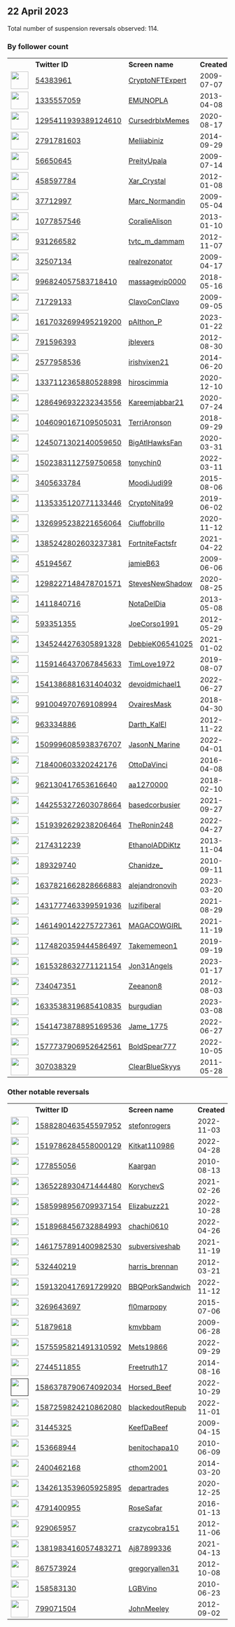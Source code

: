 
## 22 April 2023
Total number of suspension reversals observed: 114.

### By follower count
<table><tr><th></th><th align="left">Twitter ID</th><th align="left">Screen name</th>
<th align="left">Created</th><th align="left">Status</th><th align="left">Suspended</th><th align="left">Followers</th>
<tr><td><a href="https://abs.twimg.com/sticky/default_profile_images/default_profile_normal.png"><img src="https://abs.twimg.com/sticky/default_profile_images/default_profile_normal.png" width="40px" height="40px" align="center"/></a></td><td><a href="https://twitter.com/intent/user?user_id=54383961">54383961</a></td><td><a href="https://twitter.com/CryptoNFTExpert">CryptoNFTExpert</a></td><td>2009-07-07</td><td align="center"></td><td>2023-04-19</td><td>269965</td></tr>
<tr><td><a href="https://pbs.twimg.com/profile_images/810965366201610240/41cksuu8_normal.jpg"><img src="https://pbs.twimg.com/profile_images/810965366201610240/41cksuu8_normal.jpg" width="40px" height="40px" align="center"/></a></td><td><a href="https://twitter.com/intent/user?user_id=1335557059">1335557059</a></td><td><a href="https://twitter.com/EMUNOPLA">EMUNOPLA</a></td><td>2013-04-08</td><td align="center"></td><td>2023-03-08</td><td>149292</td></tr>
<tr><td><a href="https://pbs.twimg.com/profile_images/1610868503397171200/RvhsSdmK_normal.jpg"><img src="https://pbs.twimg.com/profile_images/1610868503397171200/RvhsSdmK_normal.jpg" width="40px" height="40px" align="center"/></a></td><td><a href="https://twitter.com/intent/user?user_id=1295411939389124610">1295411939389124610</a></td><td><a href="https://twitter.com/CursedrblxMemes">CursedrblxMemes</a></td><td>2020-08-17</td><td align="center"></td><td>2023-03-28</td><td>63144</td></tr>
<tr><td><a href="https://abs.twimg.com/sticky/default_profile_images/default_profile_normal.png"><img src="https://abs.twimg.com/sticky/default_profile_images/default_profile_normal.png" width="40px" height="40px" align="center"/></a></td><td><a href="https://twitter.com/intent/user?user_id=2791781603">2791781603</a></td><td><a href="https://twitter.com/Meliiabiniz">Meliiabiniz</a></td><td>2014-09-29</td><td align="center"></td><td>2023-04-19</td><td>47438</td></tr>
<tr><td><a href="https://abs.twimg.com/sticky/default_profile_images/default_profile_normal.png"><img src="https://abs.twimg.com/sticky/default_profile_images/default_profile_normal.png" width="40px" height="40px" align="center"/></a></td><td><a href="https://twitter.com/intent/user?user_id=56650645">56650645</a></td><td><a href="https://twitter.com/PreityUpala">PreityUpala</a></td><td>2009-07-14</td><td align="center"></td><td>2023-04-19</td><td>32196</td></tr>
<tr><td><a href="https://pbs.twimg.com/profile_images/1615823109713534978/TwSXLQmt_normal.jpg"><img src="https://pbs.twimg.com/profile_images/1615823109713534978/TwSXLQmt_normal.jpg" width="40px" height="40px" align="center"/></a></td><td><a href="https://twitter.com/intent/user?user_id=458597784">458597784</a></td><td><a href="https://twitter.com/Xar_Crystal">Xar_Crystal</a></td><td>2012-01-08</td><td align="center"></td><td>2023-04-15</td><td>16035</td></tr>
<tr><td><a href="https://pbs.twimg.com/profile_images/1192434352317247489/WFCZmI83_normal.jpg"><img src="https://pbs.twimg.com/profile_images/1192434352317247489/WFCZmI83_normal.jpg" width="40px" height="40px" align="center"/></a></td><td><a href="https://twitter.com/intent/user?user_id=37712997">37712997</a></td><td><a href="https://twitter.com/Marc_Normandin">Marc_Normandin</a></td><td>2009-05-04</td><td align="center"></td><td>2023-04-20</td><td>9874</td></tr>
<tr><td><a href="https://pbs.twimg.com/profile_images/3260143718/20d263ac17d64fb9d6c47b65531b7c3c_normal.png"><img src="https://pbs.twimg.com/profile_images/3260143718/20d263ac17d64fb9d6c47b65531b7c3c_normal.png" width="40px" height="40px" align="center"/></a></td><td><a href="https://twitter.com/intent/user?user_id=1077857546">1077857546</a></td><td><a href="https://twitter.com/CoralieAlison">CoralieAlison</a></td><td>2013-01-10</td><td align="center"></td><td>2023-04-14</td><td>4377</td></tr>
<tr><td><a href="https://pbs.twimg.com/profile_images/1330981769160642560/xmazHUdf_normal.jpg"><img src="https://pbs.twimg.com/profile_images/1330981769160642560/xmazHUdf_normal.jpg" width="40px" height="40px" align="center"/></a></td><td><a href="https://twitter.com/intent/user?user_id=931266582">931266582</a></td><td><a href="https://twitter.com/tvtc_m_dammam">tvtc_m_dammam</a></td><td>2012-11-07</td><td align="center"></td><td>2022-12-04</td><td>3744</td></tr>
<tr><td><a href="https://pbs.twimg.com/profile_images/1166555498507907072/ff9pmHKV_normal.jpg"><img src="https://pbs.twimg.com/profile_images/1166555498507907072/ff9pmHKV_normal.jpg" width="40px" height="40px" align="center"/></a></td><td><a href="https://twitter.com/intent/user?user_id=32507134">32507134</a></td><td><a href="https://twitter.com/realrezonator">realrezonator</a></td><td>2009-04-17</td><td align="center"></td><td></td><td>3210</td></tr>
<tr><td><a href="https://pbs.twimg.com/profile_images/1602442783331057664/OWlsAwn1_normal.jpg"><img src="https://pbs.twimg.com/profile_images/1602442783331057664/OWlsAwn1_normal.jpg" width="40px" height="40px" align="center"/></a></td><td><a href="https://twitter.com/intent/user?user_id=996824057583718410">996824057583718410</a></td><td><a href="https://twitter.com/massagevip0000">massagevip0000</a></td><td>2018-05-16</td><td align="center"></td><td>2023-04-04</td><td>2447</td></tr>
<tr><td><a href="https://pbs.twimg.com/profile_images/1620384576307617792/r__TgHIQ_normal.jpg"><img src="https://pbs.twimg.com/profile_images/1620384576307617792/r__TgHIQ_normal.jpg" width="40px" height="40px" align="center"/></a></td><td><a href="https://twitter.com/intent/user?user_id=71729133">71729133</a></td><td><a href="https://twitter.com/ClavoConClavo">ClavoConClavo</a></td><td>2009-09-05</td><td align="center"></td><td>2023-04-08</td><td>2375</td></tr>
<tr><td><a href="https://pbs.twimg.com/profile_images/1628399313595551746/p2VlFyQI_normal.jpg"><img src="https://pbs.twimg.com/profile_images/1628399313595551746/p2VlFyQI_normal.jpg" width="40px" height="40px" align="center"/></a></td><td><a href="https://twitter.com/intent/user?user_id=1617032699495219200">1617032699495219200</a></td><td><a href="https://twitter.com/pAIthon_P">pAIthon_P</a></td><td>2023-01-22</td><td align="center"></td><td>2023-04-20</td><td>2101</td></tr>
<tr><td><a href="https://pbs.twimg.com/profile_images/2787043282/472e4c17c77ab5b4cd8034a543d501b9_normal.jpeg"><img src="https://pbs.twimg.com/profile_images/2787043282/472e4c17c77ab5b4cd8034a543d501b9_normal.jpeg" width="40px" height="40px" align="center"/></a></td><td><a href="https://twitter.com/intent/user?user_id=791596393">791596393</a></td><td><a href="https://twitter.com/jblevers">jblevers</a></td><td>2012-08-30</td><td align="center"></td><td></td><td>2060</td></tr>
<tr><td><a href="https://pbs.twimg.com/profile_images/1648011586676596742/shRteQZy_normal.jpg"><img src="https://pbs.twimg.com/profile_images/1648011586676596742/shRteQZy_normal.jpg" width="40px" height="40px" align="center"/></a></td><td><a href="https://twitter.com/intent/user?user_id=2577958536">2577958536</a></td><td><a href="https://twitter.com/irishvixen21">irishvixen21</a></td><td>2014-06-20</td><td align="center">🔒</td><td></td><td>1738</td></tr>
<tr><td><a href="https://pbs.twimg.com/profile_images/1651161844487188482/27R5R1Y9_normal.jpg"><img src="https://pbs.twimg.com/profile_images/1651161844487188482/27R5R1Y9_normal.jpg" width="40px" height="40px" align="center"/></a></td><td><a href="https://twitter.com/intent/user?user_id=1337112365880528898">1337112365880528898</a></td><td><a href="https://twitter.com/hiroscimmia">hiroscimmia</a></td><td>2020-12-10</td><td align="center"></td><td>2023-04-13</td><td>1500</td></tr>
<tr><td><a href="https://pbs.twimg.com/profile_images/1648697899696500737/4GTsBUNu_normal.jpg"><img src="https://pbs.twimg.com/profile_images/1648697899696500737/4GTsBUNu_normal.jpg" width="40px" height="40px" align="center"/></a></td><td><a href="https://twitter.com/intent/user?user_id=1286496932232343556">1286496932232343556</a></td><td><a href="https://twitter.com/Kareemjabbar21">Kareemjabbar21</a></td><td>2020-07-24</td><td align="center"></td><td>2023-01-14</td><td>1447</td></tr>
<tr><td><a href="https://pbs.twimg.com/profile_images/1649442586233389057/5-wguikD_normal.jpg"><img src="https://pbs.twimg.com/profile_images/1649442586233389057/5-wguikD_normal.jpg" width="40px" height="40px" align="center"/></a></td><td><a href="https://twitter.com/intent/user?user_id=1046090167109505031">1046090167109505031</a></td><td><a href="https://twitter.com/TerriAronson">TerriAronson</a></td><td>2018-09-29</td><td align="center"></td><td></td><td>1319</td></tr>
<tr><td><a href="https://pbs.twimg.com/profile_images/1654572914480406530/QUdYlu1U_normal.jpg"><img src="https://pbs.twimg.com/profile_images/1654572914480406530/QUdYlu1U_normal.jpg" width="40px" height="40px" align="center"/></a></td><td><a href="https://twitter.com/intent/user?user_id=1245071302140059650">1245071302140059650</a></td><td><a href="https://twitter.com/BigAtlHawksFan">BigAtlHawksFan</a></td><td>2020-03-31</td><td align="center"></td><td>2023-03-23</td><td>1275</td></tr>
<tr><td><a href="https://pbs.twimg.com/profile_images/1651334937931309058/UD39FQh8_normal.jpg"><img src="https://pbs.twimg.com/profile_images/1651334937931309058/UD39FQh8_normal.jpg" width="40px" height="40px" align="center"/></a></td><td><a href="https://twitter.com/intent/user?user_id=1502383112759750658">1502383112759750658</a></td><td><a href="https://twitter.com/tonychin0">tonychin0</a></td><td>2022-03-11</td><td align="center"></td><td>2023-01-25</td><td>1255</td></tr>
<tr><td><a href="https://pbs.twimg.com/profile_images/756182639539687424/5Jbvpezq_normal.jpg"><img src="https://pbs.twimg.com/profile_images/756182639539687424/5Jbvpezq_normal.jpg" width="40px" height="40px" align="center"/></a></td><td><a href="https://twitter.com/intent/user?user_id=3405633784">3405633784</a></td><td><a href="https://twitter.com/MoodiJudi99">MoodiJudi99</a></td><td>2015-08-06</td><td align="center"></td><td>2022-06-12</td><td>1236</td></tr>
<tr><td><a href="https://pbs.twimg.com/profile_images/1459002440783577093/hFoF-bUj_normal.jpg"><img src="https://pbs.twimg.com/profile_images/1459002440783577093/hFoF-bUj_normal.jpg" width="40px" height="40px" align="center"/></a></td><td><a href="https://twitter.com/intent/user?user_id=1135335120771133446">1135335120771133446</a></td><td><a href="https://twitter.com/CryptoNita99">CryptoNita99</a></td><td>2019-06-02</td><td align="center"></td><td>2023-04-02</td><td>1224</td></tr>
<tr><td><a href="https://pbs.twimg.com/profile_images/1624734451753226241/bE5EuM2d_normal.jpg"><img src="https://pbs.twimg.com/profile_images/1624734451753226241/bE5EuM2d_normal.jpg" width="40px" height="40px" align="center"/></a></td><td><a href="https://twitter.com/intent/user?user_id=1326995238221656064">1326995238221656064</a></td><td><a href="https://twitter.com/Ciuffobrillo">Ciuffobrillo</a></td><td>2020-11-12</td><td align="center">🔒</td><td>2023-04-13</td><td>1062</td></tr>
<tr><td><a href="https://pbs.twimg.com/profile_images/1648206018952970240/VtHvVE90_normal.jpg"><img src="https://pbs.twimg.com/profile_images/1648206018952970240/VtHvVE90_normal.jpg" width="40px" height="40px" align="center"/></a></td><td><a href="https://twitter.com/intent/user?user_id=1385242802603237381">1385242802603237381</a></td><td><a href="https://twitter.com/FortniteFactsfr">FortniteFactsfr</a></td><td>2021-04-22</td><td align="center"></td><td>2023-04-02</td><td>1030</td></tr>
<tr><td><a href="https://pbs.twimg.com/profile_images/1643267205948379137/wPaNsblc_normal.jpg"><img src="https://pbs.twimg.com/profile_images/1643267205948379137/wPaNsblc_normal.jpg" width="40px" height="40px" align="center"/></a></td><td><a href="https://twitter.com/intent/user?user_id=45194567">45194567</a></td><td><a href="https://twitter.com/jamieB63">jamieB63</a></td><td>2009-06-06</td><td align="center"></td><td>2023-04-06</td><td>996</td></tr>
<tr><td><a href="https://pbs.twimg.com/profile_images/1298246940006785027/OKFjtkfp_normal.jpg"><img src="https://pbs.twimg.com/profile_images/1298246940006785027/OKFjtkfp_normal.jpg" width="40px" height="40px" align="center"/></a></td><td><a href="https://twitter.com/intent/user?user_id=1298227148478701571">1298227148478701571</a></td><td><a href="https://twitter.com/StevesNewShadow">StevesNewShadow</a></td><td>2020-08-25</td><td align="center"></td><td></td><td>950</td></tr>
<tr><td><a href="https://pbs.twimg.com/profile_images/1530377826452574208/Aet4LFb6_normal.jpg"><img src="https://pbs.twimg.com/profile_images/1530377826452574208/Aet4LFb6_normal.jpg" width="40px" height="40px" align="center"/></a></td><td><a href="https://twitter.com/intent/user?user_id=1411840716">1411840716</a></td><td><a href="https://twitter.com/NotaDelDia">NotaDelDia</a></td><td>2013-05-08</td><td align="center"></td><td>2023-04-05</td><td>773</td></tr>
<tr><td><a href="https://pbs.twimg.com/profile_images/1644464046328930317/7a6_IoO0_normal.jpg"><img src="https://pbs.twimg.com/profile_images/1644464046328930317/7a6_IoO0_normal.jpg" width="40px" height="40px" align="center"/></a></td><td><a href="https://twitter.com/intent/user?user_id=593351355">593351355</a></td><td><a href="https://twitter.com/JoeCorso1991">JoeCorso1991</a></td><td>2012-05-29</td><td align="center"></td><td>2023-04-18</td><td>753</td></tr>
<tr><td><a href="https://pbs.twimg.com/profile_images/1345244623497797632/HWS987Yj_normal.jpg"><img src="https://pbs.twimg.com/profile_images/1345244623497797632/HWS987Yj_normal.jpg" width="40px" height="40px" align="center"/></a></td><td><a href="https://twitter.com/intent/user?user_id=1345244276305891328">1345244276305891328</a></td><td><a href="https://twitter.com/DebbieK06541025">DebbieK06541025</a></td><td>2021-01-02</td><td align="center"></td><td>2022-09-29</td><td>721</td></tr>
<tr><td><a href="https://pbs.twimg.com/profile_images/1407183074576801796/DwxDniDH_normal.jpg"><img src="https://pbs.twimg.com/profile_images/1407183074576801796/DwxDniDH_normal.jpg" width="40px" height="40px" align="center"/></a></td><td><a href="https://twitter.com/intent/user?user_id=1159146437067845633">1159146437067845633</a></td><td><a href="https://twitter.com/TimLove1972">TimLove1972</a></td><td>2019-08-07</td><td align="center"></td><td>2022-09-26</td><td>625</td></tr>
<tr><td><a href="https://pbs.twimg.com/profile_images/1613657808636977170/6KhtZatX_normal.jpg"><img src="https://pbs.twimg.com/profile_images/1613657808636977170/6KhtZatX_normal.jpg" width="40px" height="40px" align="center"/></a></td><td><a href="https://twitter.com/intent/user?user_id=1541386881631404032">1541386881631404032</a></td><td><a href="https://twitter.com/devoidmichael1">devoidmichael1</a></td><td>2022-06-27</td><td align="center"></td><td>2023-04-13</td><td>621</td></tr>
<tr><td><a href="https://pbs.twimg.com/profile_images/1642320354323361793/c0v9DAVl_normal.jpg"><img src="https://pbs.twimg.com/profile_images/1642320354323361793/c0v9DAVl_normal.jpg" width="40px" height="40px" align="center"/></a></td><td><a href="https://twitter.com/intent/user?user_id=991004970769108994">991004970769108994</a></td><td><a href="https://twitter.com/OvairesMask">OvairesMask</a></td><td>2018-04-30</td><td align="center"></td><td>2023-04-04</td><td>522</td></tr>
<tr><td><a href="https://pbs.twimg.com/profile_images/1653574944029122563/0u7jnTns_normal.jpg"><img src="https://pbs.twimg.com/profile_images/1653574944029122563/0u7jnTns_normal.jpg" width="40px" height="40px" align="center"/></a></td><td><a href="https://twitter.com/intent/user?user_id=963334886">963334886</a></td><td><a href="https://twitter.com/Darth_KalEl">Darth_KalEl</a></td><td>2012-11-22</td><td align="center"></td><td></td><td>507</td></tr>
<tr><td><a href="https://pbs.twimg.com/profile_images/1578812645435740162/w3i9z0vH_normal.jpg"><img src="https://pbs.twimg.com/profile_images/1578812645435740162/w3i9z0vH_normal.jpg" width="40px" height="40px" align="center"/></a></td><td><a href="https://twitter.com/intent/user?user_id=1509996085938376707">1509996085938376707</a></td><td><a href="https://twitter.com/JasonN_Marine">JasonN_Marine</a></td><td>2022-04-01</td><td align="center"></td><td>2022-11-18</td><td>431</td></tr>
<tr><td><a href="https://pbs.twimg.com/profile_images/1635518268994736129/UP73WnDs_normal.jpg"><img src="https://pbs.twimg.com/profile_images/1635518268994736129/UP73WnDs_normal.jpg" width="40px" height="40px" align="center"/></a></td><td><a href="https://twitter.com/intent/user?user_id=718400603320242176">718400603320242176</a></td><td><a href="https://twitter.com/OttoDaVinci">OttoDaVinci</a></td><td>2016-04-08</td><td align="center"></td><td>2023-04-19</td><td>425</td></tr>
<tr><td><a href="https://pbs.twimg.com/profile_images/1583518706122084356/in4VKO4__normal.jpg"><img src="https://pbs.twimg.com/profile_images/1583518706122084356/in4VKO4__normal.jpg" width="40px" height="40px" align="center"/></a></td><td><a href="https://twitter.com/intent/user?user_id=962130417653616640">962130417653616640</a></td><td><a href="https://twitter.com/aa1270000">aa1270000</a></td><td>2018-02-10</td><td align="center"></td><td>2023-02-08</td><td>420</td></tr>
<tr><td><a href="https://pbs.twimg.com/profile_images/1510742441938370560/y3gWtMmp_normal.jpg"><img src="https://pbs.twimg.com/profile_images/1510742441938370560/y3gWtMmp_normal.jpg" width="40px" height="40px" align="center"/></a></td><td><a href="https://twitter.com/intent/user?user_id=1442553272603078664">1442553272603078664</a></td><td><a href="https://twitter.com/basedcorbusier">basedcorbusier</a></td><td>2021-09-27</td><td align="center">🔒</td><td>2022-04-26</td><td>398</td></tr>
<tr><td><a href="https://pbs.twimg.com/profile_images/1649986933051777027/LhS3ApPw_normal.jpg"><img src="https://pbs.twimg.com/profile_images/1649986933051777027/LhS3ApPw_normal.jpg" width="40px" height="40px" align="center"/></a></td><td><a href="https://twitter.com/intent/user?user_id=1519392629238206464">1519392629238206464</a></td><td><a href="https://twitter.com/TheRonin248">TheRonin248</a></td><td>2022-04-27</td><td align="center"></td><td>2022-08-17</td><td>353</td></tr>
<tr><td><a href="https://pbs.twimg.com/profile_images/1547945002713485313/owjGSPt6_normal.jpg"><img src="https://pbs.twimg.com/profile_images/1547945002713485313/owjGSPt6_normal.jpg" width="40px" height="40px" align="center"/></a></td><td><a href="https://twitter.com/intent/user?user_id=2174312239">2174312239</a></td><td><a href="https://twitter.com/EthanolADDiKtz">EthanolADDiKtz</a></td><td>2013-11-04</td><td align="center"></td><td>2023-04-04</td><td>345</td></tr>
<tr><td><a href="https://pbs.twimg.com/profile_images/1054306916170678272/UZho5JK-_normal.jpg"><img src="https://pbs.twimg.com/profile_images/1054306916170678272/UZho5JK-_normal.jpg" width="40px" height="40px" align="center"/></a></td><td><a href="https://twitter.com/intent/user?user_id=189329740">189329740</a></td><td><a href="https://twitter.com/Chanidze_">Chanidze_</a></td><td>2010-09-11</td><td align="center"></td><td>2022-08-27</td><td>310</td></tr>
<tr><td><a href="https://pbs.twimg.com/profile_images/1637826918178324480/uLKliiE__normal.jpg"><img src="https://pbs.twimg.com/profile_images/1637826918178324480/uLKliiE__normal.jpg" width="40px" height="40px" align="center"/></a></td><td><a href="https://twitter.com/intent/user?user_id=1637821662828666883">1637821662828666883</a></td><td><a href="https://twitter.com/alejandronovih">alejandronovih</a></td><td>2023-03-20</td><td align="center"></td><td>2023-04-17</td><td>303</td></tr>
<tr><td><a href="https://pbs.twimg.com/profile_images/1551309060611391489/NHIXQG7V_normal.jpg"><img src="https://pbs.twimg.com/profile_images/1551309060611391489/NHIXQG7V_normal.jpg" width="40px" height="40px" align="center"/></a></td><td><a href="https://twitter.com/intent/user?user_id=1431777463399591936">1431777463399591936</a></td><td><a href="https://twitter.com/luzifiberal">luzifiberal</a></td><td>2021-08-29</td><td align="center"></td><td>2022-09-12</td><td>302</td></tr>
<tr><td><a href="https://pbs.twimg.com/profile_images/1461490544975089671/PPmRMQv6_normal.jpg"><img src="https://pbs.twimg.com/profile_images/1461490544975089671/PPmRMQv6_normal.jpg" width="40px" height="40px" align="center"/></a></td><td><a href="https://twitter.com/intent/user?user_id=1461490142275727361">1461490142275727361</a></td><td><a href="https://twitter.com/MAGACOWGIRL">MAGACOWGIRL</a></td><td>2021-11-19</td><td align="center"></td><td>2022-02-13</td><td>281</td></tr>
<tr><td><a href="https://pbs.twimg.com/profile_images/1649193202702774274/s0IO7x05_normal.jpg"><img src="https://pbs.twimg.com/profile_images/1649193202702774274/s0IO7x05_normal.jpg" width="40px" height="40px" align="center"/></a></td><td><a href="https://twitter.com/intent/user?user_id=1174820359444586497">1174820359444586497</a></td><td><a href="https://twitter.com/Takememeon1">Takememeon1</a></td><td>2019-09-19</td><td align="center"></td><td>2023-04-19</td><td>272</td></tr>
<tr><td><a href="https://pbs.twimg.com/profile_images/1636106993361379330/T1E2rY-d_normal.jpg"><img src="https://pbs.twimg.com/profile_images/1636106993361379330/T1E2rY-d_normal.jpg" width="40px" height="40px" align="center"/></a></td><td><a href="https://twitter.com/intent/user?user_id=1615328632771121154">1615328632771121154</a></td><td><a href="https://twitter.com/Jon31Angels">Jon31Angels</a></td><td>2023-01-17</td><td align="center"></td><td>2023-04-19</td><td>260</td></tr>
<tr><td><a href="https://pbs.twimg.com/profile_images/1510762117548417034/hjgszzQa_normal.jpg"><img src="https://pbs.twimg.com/profile_images/1510762117548417034/hjgszzQa_normal.jpg" width="40px" height="40px" align="center"/></a></td><td><a href="https://twitter.com/intent/user?user_id=734047351">734047351</a></td><td><a href="https://twitter.com/Zeeanon8">Zeeanon8</a></td><td>2012-08-03</td><td align="center"></td><td>2023-01-01</td><td>249</td></tr>
<tr><td><a href="https://pbs.twimg.com/profile_images/1645089829011484674/q-MUBXmU_normal.jpg"><img src="https://pbs.twimg.com/profile_images/1645089829011484674/q-MUBXmU_normal.jpg" width="40px" height="40px" align="center"/></a></td><td><a href="https://twitter.com/intent/user?user_id=1633538319685410835">1633538319685410835</a></td><td><a href="https://twitter.com/burgudian">burgudian</a></td><td>2023-03-08</td><td align="center"></td><td>2023-04-10</td><td>240</td></tr>
<tr><td><a href="https://pbs.twimg.com/profile_images/1643382113926823939/aXinofEO_normal.jpg"><img src="https://pbs.twimg.com/profile_images/1643382113926823939/aXinofEO_normal.jpg" width="40px" height="40px" align="center"/></a></td><td><a href="https://twitter.com/intent/user?user_id=1541473878895169536">1541473878895169536</a></td><td><a href="https://twitter.com/Jame_1775">Jame_1775</a></td><td>2022-06-27</td><td align="center"></td><td>2023-04-15</td><td>221</td></tr>
<tr><td><a href="https://pbs.twimg.com/profile_images/1577738048573358080/TlHgVRRd_normal.jpg"><img src="https://pbs.twimg.com/profile_images/1577738048573358080/TlHgVRRd_normal.jpg" width="40px" height="40px" align="center"/></a></td><td><a href="https://twitter.com/intent/user?user_id=1577737906952642561">1577737906952642561</a></td><td><a href="https://twitter.com/BoldSpear777">BoldSpear777</a></td><td>2022-10-05</td><td align="center">👋</td><td>2023-04-26</td><td>213</td></tr>
<tr><td><a href="https://pbs.twimg.com/profile_images/1624191480146411522/cRfDnlaE_normal.jpg"><img src="https://pbs.twimg.com/profile_images/1624191480146411522/cRfDnlaE_normal.jpg" width="40px" height="40px" align="center"/></a></td><td><a href="https://twitter.com/intent/user?user_id=307038329">307038329</a></td><td><a href="https://twitter.com/ClearBlueSkyys">ClearBlueSkyys</a></td><td>2011-05-28</td><td align="center"></td><td>2023-04-12</td><td>203</td></tr>
</table>

### Other notable reversals
<table><tr><th></th><th align="left">Twitter ID</th><th align="left">Screen name</th>
<th align="left">Created</th><th align="left">Status</th><th align="left">Suspended</th><th align="left">Followers</th>
<tr><td><a href="https://pbs.twimg.com/profile_images/1638740329741549570/ZYtbY-uw_normal.jpg"><img src="https://pbs.twimg.com/profile_images/1638740329741549570/ZYtbY-uw_normal.jpg" width="40px" height="40px" align="center"/></a></td><td><a href="https://twitter.com/intent/user?user_id=1588280463545597952">1588280463545597952</a></td><td><a href="https://twitter.com/stefonrogers">stefonrogers</a></td><td>2022-11-03</td><td align="center"></td><td>2023-04-19</td><td>68</td></tr>
<tr><td><a href="https://pbs.twimg.com/profile_images/1519786486203301889/IITm4EG4_normal.png"><img src="https://pbs.twimg.com/profile_images/1519786486203301889/IITm4EG4_normal.png" width="40px" height="40px" align="center"/></a></td><td><a href="https://twitter.com/intent/user?user_id=1519786284558000129">1519786284558000129</a></td><td><a href="https://twitter.com/Kitkat110986">Kitkat110986</a></td><td>2022-04-28</td><td align="center"></td><td>2022-12-17</td><td>12</td></tr>
<tr><td><a href="https://pbs.twimg.com/profile_images/1146701366905253888/pEuYwh1O_normal.png"><img src="https://pbs.twimg.com/profile_images/1146701366905253888/pEuYwh1O_normal.png" width="40px" height="40px" align="center"/></a></td><td><a href="https://twitter.com/intent/user?user_id=177855056">177855056</a></td><td><a href="https://twitter.com/Kaargan">Kaargan</a></td><td>2010-08-13</td><td align="center"></td><td>2023-04-19</td><td>152</td></tr>
<tr><td><a href="https://pbs.twimg.com/profile_images/1365505104502280193/jJHDQR4W_normal.jpg"><img src="https://pbs.twimg.com/profile_images/1365505104502280193/jJHDQR4W_normal.jpg" width="40px" height="40px" align="center"/></a></td><td><a href="https://twitter.com/intent/user?user_id=1365228930471444480">1365228930471444480</a></td><td><a href="https://twitter.com/KorychevS">KorychevS</a></td><td>2021-02-26</td><td align="center"></td><td>2022-11-21</td><td>28</td></tr>
<tr><td><a href="https://pbs.twimg.com/profile_images/1585999252517535744/qClorRIm_normal.jpg"><img src="https://pbs.twimg.com/profile_images/1585999252517535744/qClorRIm_normal.jpg" width="40px" height="40px" align="center"/></a></td><td><a href="https://twitter.com/intent/user?user_id=1585998956709937154">1585998956709937154</a></td><td><a href="https://twitter.com/Elizabuzz21">Elizabuzz21</a></td><td>2022-10-28</td><td align="center"></td><td>2023-04-08</td><td>50</td></tr>
<tr><td><a href="https://pbs.twimg.com/profile_images/1522559381837172743/RJbGQ_fY_normal.jpg"><img src="https://pbs.twimg.com/profile_images/1522559381837172743/RJbGQ_fY_normal.jpg" width="40px" height="40px" align="center"/></a></td><td><a href="https://twitter.com/intent/user?user_id=1518968456732884993">1518968456732884993</a></td><td><a href="https://twitter.com/chachi0610">chachi0610</a></td><td>2022-04-26</td><td align="center"></td><td>2022-12-27</td><td>24</td></tr>
<tr><td><a href="https://pbs.twimg.com/profile_images/1654205352693600257/SyEPHtqn_normal.jpg"><img src="https://pbs.twimg.com/profile_images/1654205352693600257/SyEPHtqn_normal.jpg" width="40px" height="40px" align="center"/></a></td><td><a href="https://twitter.com/intent/user?user_id=1461757891400982530">1461757891400982530</a></td><td><a href="https://twitter.com/subversiveshab">subversiveshab</a></td><td>2021-11-19</td><td align="center"></td><td>2022-05-12</td><td>19</td></tr>
<tr><td><a href="https://pbs.twimg.com/profile_images/1528732049145831425/PKgVkmnn_normal.jpg"><img src="https://pbs.twimg.com/profile_images/1528732049145831425/PKgVkmnn_normal.jpg" width="40px" height="40px" align="center"/></a></td><td><a href="https://twitter.com/intent/user?user_id=532440219">532440219</a></td><td><a href="https://twitter.com/harris_brennan">harris_brennan</a></td><td>2012-03-21</td><td align="center"></td><td>2023-04-06</td><td>21</td></tr>
<tr><td><a href="https://pbs.twimg.com/profile_images/1597020309307236353/FL5Wl1ZP_normal.jpg"><img src="https://pbs.twimg.com/profile_images/1597020309307236353/FL5Wl1ZP_normal.jpg" width="40px" height="40px" align="center"/></a></td><td><a href="https://twitter.com/intent/user?user_id=1591320417691729920">1591320417691729920</a></td><td><a href="https://twitter.com/BBQPorkSandwich">BBQPorkSandwich</a></td><td>2022-11-12</td><td align="center"></td><td>2022-12-24</td><td>7</td></tr>
<tr><td><a href="https://pbs.twimg.com/profile_images/1024339031742668801/xTX6VwUu_normal.jpg"><img src="https://pbs.twimg.com/profile_images/1024339031742668801/xTX6VwUu_normal.jpg" width="40px" height="40px" align="center"/></a></td><td><a href="https://twitter.com/intent/user?user_id=3269643697">3269643697</a></td><td><a href="https://twitter.com/fl0marpopy">fl0marpopy</a></td><td>2015-07-06</td><td align="center"></td><td>2023-03-25</td><td>23</td></tr>
<tr><td><a href="https://pbs.twimg.com/profile_images/1643260956254904321/6h-OCH72_normal.jpg"><img src="https://pbs.twimg.com/profile_images/1643260956254904321/6h-OCH72_normal.jpg" width="40px" height="40px" align="center"/></a></td><td><a href="https://twitter.com/intent/user?user_id=51879618">51879618</a></td><td><a href="https://twitter.com/kmvbbam">kmvbbam</a></td><td>2009-06-28</td><td align="center">🔒</td><td>2023-04-08</td><td>11</td></tr>
<tr><td><a href="https://pbs.twimg.com/profile_images/1641941807524200451/rNIpOtZ6_normal.jpg"><img src="https://pbs.twimg.com/profile_images/1641941807524200451/rNIpOtZ6_normal.jpg" width="40px" height="40px" align="center"/></a></td><td><a href="https://twitter.com/intent/user?user_id=1575595821491310592">1575595821491310592</a></td><td><a href="https://twitter.com/Mets19866">Mets19866</a></td><td>2022-09-29</td><td align="center"></td><td>2023-02-17</td><td>21</td></tr>
<tr><td><a href="https://pbs.twimg.com/profile_images/501116070980489216/nvlZ-2i7_normal.jpeg"><img src="https://pbs.twimg.com/profile_images/501116070980489216/nvlZ-2i7_normal.jpeg" width="40px" height="40px" align="center"/></a></td><td><a href="https://twitter.com/intent/user?user_id=2744511855">2744511855</a></td><td><a href="https://twitter.com/Freetruth17">Freetruth17</a></td><td>2014-08-16</td><td align="center"></td><td>2023-04-13</td><td>107</td></tr>
<tr><td><a href=""><img src="" width="40px" height="40px" align="center"/></a></td><td><a href="https://twitter.com/intent/user?user_id=1586378790674092034">1586378790674092034</a></td><td><a href="https://twitter.com/Horsed_Beef">Horsed_Beef</a></td><td>2022-10-29</td><td align="center"></td><td>2022-12-31</td><td>0</td></tr>
<tr><td><a href="https://pbs.twimg.com/profile_images/1587897684823883778/BuKo0nFF_normal.jpg"><img src="https://pbs.twimg.com/profile_images/1587897684823883778/BuKo0nFF_normal.jpg" width="40px" height="40px" align="center"/></a></td><td><a href="https://twitter.com/intent/user?user_id=1587259824210862080">1587259824210862080</a></td><td><a href="https://twitter.com/blackedoutRepub">blackedoutRepub</a></td><td>2022-11-01</td><td align="center"></td><td>2023-03-26</td><td>0</td></tr>
<tr><td><a href="https://pbs.twimg.com/profile_images/861262140161785858/5BmMcEsr_normal.jpg"><img src="https://pbs.twimg.com/profile_images/861262140161785858/5BmMcEsr_normal.jpg" width="40px" height="40px" align="center"/></a></td><td><a href="https://twitter.com/intent/user?user_id=31445325">31445325</a></td><td><a href="https://twitter.com/KeefDaBeef">KeefDaBeef</a></td><td>2009-04-15</td><td align="center"></td><td>2023-03-06</td><td>65</td></tr>
<tr><td><a href="https://pbs.twimg.com/profile_images/1649400934068285441/4Rlf2yh5_normal.jpg"><img src="https://pbs.twimg.com/profile_images/1649400934068285441/4Rlf2yh5_normal.jpg" width="40px" height="40px" align="center"/></a></td><td><a href="https://twitter.com/intent/user?user_id=153668944">153668944</a></td><td><a href="https://twitter.com/benitochapa10">benitochapa10</a></td><td>2010-06-09</td><td align="center"></td><td>2023-03-27</td><td>9</td></tr>
<tr><td><a href="https://pbs.twimg.com/profile_images/674317667877199873/S7S4Gkm2_normal.jpg"><img src="https://pbs.twimg.com/profile_images/674317667877199873/S7S4Gkm2_normal.jpg" width="40px" height="40px" align="center"/></a></td><td><a href="https://twitter.com/intent/user?user_id=2400462168">2400462168</a></td><td><a href="https://twitter.com/cthom2001">cthom2001</a></td><td>2014-03-20</td><td align="center">🚫</td><td>2023-04-06</td><td>1</td></tr>
<tr><td><a href="https://pbs.twimg.com/profile_images/1653806880496529438/cOBEn50l_normal.jpg"><img src="https://pbs.twimg.com/profile_images/1653806880496529438/cOBEn50l_normal.jpg" width="40px" height="40px" align="center"/></a></td><td><a href="https://twitter.com/intent/user?user_id=1342613539605925895">1342613539605925895</a></td><td><a href="https://twitter.com/departrades">departrades</a></td><td>2020-12-25</td><td align="center"></td><td>2023-04-11</td><td>115</td></tr>
<tr><td><a href="https://pbs.twimg.com/profile_images/1648202439646904324/aZ1POS25_normal.jpg"><img src="https://pbs.twimg.com/profile_images/1648202439646904324/aZ1POS25_normal.jpg" width="40px" height="40px" align="center"/></a></td><td><a href="https://twitter.com/intent/user?user_id=4791400955">4791400955</a></td><td><a href="https://twitter.com/RoseSafar">RoseSafar</a></td><td>2016-01-13</td><td align="center"></td><td>2023-03-28</td><td>133</td></tr>
<tr><td><a href="https://pbs.twimg.com/profile_images/1649123809230716964/iBYldf96_normal.jpg"><img src="https://pbs.twimg.com/profile_images/1649123809230716964/iBYldf96_normal.jpg" width="40px" height="40px" align="center"/></a></td><td><a href="https://twitter.com/intent/user?user_id=929065957">929065957</a></td><td><a href="https://twitter.com/crazycobra151">crazycobra151</a></td><td>2012-11-06</td><td align="center"></td><td>2023-04-11</td><td>11</td></tr>
<tr><td><a href="https://abs.twimg.com/sticky/default_profile_images/default_profile_normal.png"><img src="https://abs.twimg.com/sticky/default_profile_images/default_profile_normal.png" width="40px" height="40px" align="center"/></a></td><td><a href="https://twitter.com/intent/user?user_id=1381983416057483271">1381983416057483271</a></td><td><a href="https://twitter.com/Aj87899336">Aj87899336</a></td><td>2021-04-13</td><td align="center"></td><td>2022-12-04</td><td>0</td></tr>
<tr><td><a href="https://pbs.twimg.com/profile_images/1426299169422118913/vHz_Q8vP_normal.jpg"><img src="https://pbs.twimg.com/profile_images/1426299169422118913/vHz_Q8vP_normal.jpg" width="40px" height="40px" align="center"/></a></td><td><a href="https://twitter.com/intent/user?user_id=867573924">867573924</a></td><td><a href="https://twitter.com/gregoryallen31">gregoryallen31</a></td><td>2012-10-08</td><td align="center"></td><td>2023-03-28</td><td>14</td></tr>
<tr><td><a href="https://pbs.twimg.com/profile_images/1648832170012602370/r3oRpe3d_normal.jpg"><img src="https://pbs.twimg.com/profile_images/1648832170012602370/r3oRpe3d_normal.jpg" width="40px" height="40px" align="center"/></a></td><td><a href="https://twitter.com/intent/user?user_id=158583130">158583130</a></td><td><a href="https://twitter.com/LGBVino">LGBVino</a></td><td>2010-06-23</td><td align="center"></td><td>2023-03-16</td><td>59</td></tr>
<tr><td><a href="https://pbs.twimg.com/profile_images/1653757712734339072/nFtf6l8o_normal.jpg"><img src="https://pbs.twimg.com/profile_images/1653757712734339072/nFtf6l8o_normal.jpg" width="40px" height="40px" align="center"/></a></td><td><a href="https://twitter.com/intent/user?user_id=799071504">799071504</a></td><td><a href="https://twitter.com/JohnMeeley">JohnMeeley</a></td><td>2012-09-02</td><td align="center"></td><td>2022-12-08</td><td>26</td></tr>
</table>
